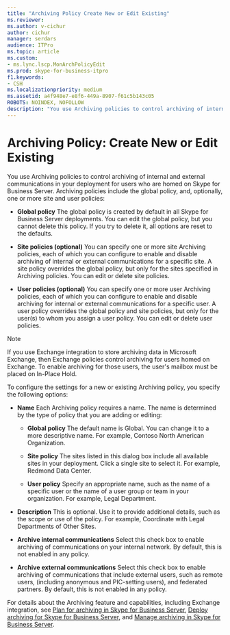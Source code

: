 ```yaml
---
title: "Archiving Policy Create New or Edit Existing"
ms.reviewer: 
ms.author: v-cichur
author: cichur
manager: serdars
audience: ITPro
ms.topic: article
ms.custom:
- ms.lync.lscp.MonArchPolicyEdit
ms.prod: skype-for-business-itpro
f1.keywords:
- CSH
ms.localizationpriority: medium
ms.assetid: a4f948e7-e8f6-449a-8907-f61c5b143c05
ROBOTS: NOINDEX, NOFOLLOW
description: "You use Archiving policies to control archiving of internal and external communications in your deployment for users who are homed on Skype for Business Server. Archiving policies include the global policy, and, optionally, one or more site and user policies:"
---
```


# Archiving Policy: Create New or Edit Existing
 
You use Archiving policies to control archiving of internal and external communications in your deployment for users who are homed on Skype for Business Server. Archiving policies include the global policy, and, optionally, one or more site and user policies:
  
- **Global policy** The global policy is created by default in all Skype for Business Server deployments. You can edit the global policy, but you cannot delete this policy. If you try to delete it, all options are reset to the defaults.
    
- **Site policies (optional)** You can specify one or more site Archiving policies, each of which you can configure to enable and disable archiving of internal or external communications for a specific site. A site policy overrides the global policy, but only for the sites specified in Archiving policies. You can edit or delete site policies.
    
- **User policies (optional)** You can specify one or more user Archiving policies, each of which you can configure to enable and disable archiving for internal or external communications for a specific user. A user policy overrides the global policy and site policies, but only for the user(s) to whom you assign a user policy. You can edit or delete user policies.
    
> [!NOTE]
> If you use Exchange integration to store archiving data in Microsoft Exchange, then Exchange policies control archiving for users homed on Exchange. To enable archiving for those users, the user's mailbox must be placed on In-Place Hold. 
  
To configure the settings for a new or existing Archiving policy, you specify the following options:
- **Name** Each Archiving policy requires a name. The name is determined by the type of policy that you are adding or editing:
    
  - **Global policy** The default name is Global. You can change it to a more descriptive name. For example, Contoso North American Organization.
    
  - **Site policy** The sites listed in this dialog box include all available sites in your deployment. Click a single site to select it. For example, Redmond Data Center.
    
  - **User policy** Specify an appropriate name, such as the name of a specific user or the name of a user group or team in your organization. For example, Legal Department.
    
- **Description** This is optional. Use it to provide additional details, such as the scope or use of the policy. For example, Coordinate with Legal Departments of Other Sites.
    
- **Archive internal communications** Select this check box to enable archiving of communications on your internal network. By default, this is not enabled in any policy.
    
- **Archive external communications** Select this check box to enable archiving of communications that include external users, such as remote users, (including anonymous and PIC-setting users), and federated partners. By default, this is not enabled in any policy.
    
For details about the Archiving feature and capabilities, including Exchange integration, see [Plan for archiving in Skype for Business Server](../../../plan-your-deployment/archiving/archiving.md), [Deploy archiving for Skype for Business Server](../../../deploy/deploy-archiving/deploy-archiving.md), and [Manage archiving in Skype for Business Server](../../../manage/archiving/archiving.md).

